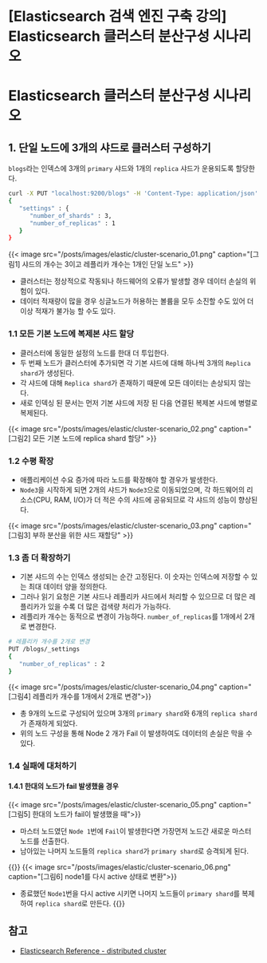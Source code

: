 # [Elasticsearch 검색 엔진 구축 강의] Elasticsearch 클러스터 분산구성 시나리오


# Elasticsearch 클러스터 분산구성 시나리오

## 1. 단일 노드에 3개의 샤드로 클러스터 구성하기
`blogs`라는 인덱스에 3개의 `primary` 샤드와 1개의 `replica` 샤드가 운용되도록 할당한다.

```bash
curl -X PUT "localhost:9200/blogs" -H 'Content-Type: application/json' -d
{
   "settings" : {
      "number_of_shards" : 3,
      "number_of_replicas" : 1
   }
}
```

{{< image src="/posts/images/elastic/cluster-scenario_01.png" caption="[그림1] 샤드의 개수는 3이고 레플리카 개수는 1개인 단일 노드"  >}}

- 클러스터는 정상적으로 작동되나 하드웨어의 오류가 발생할 경우 데이터 손실의 위험이 있다.
- 데이터 적재량이 많을 경우 싱글노드가 허용하는 볼륨을 모두 소진할 수도 있어 더이상 적재가 불가능 할 수도 있다.

### 1.1 모든 기본 노드에 복제본 샤드 할당
- 클러스터에 동일한 설정의 노드를 한대 더 투입한다.
- 두 번째 노드가 클러스터에 추가되면 각 기본 샤드에 대해 하나씩 3개의 `Replica shard`가 생성된다.
- 각 샤드에 대해 `Replica shard`가 존재하기 때문에 모든 데이터는 손상되지 않는다.
- 새로 인덱싱 된 문서는 먼저 기본 샤드에 저장 된 다음 연결된 복제본 샤드에 병렬로 복제된다.

{{< image src="/posts/images/elastic/cluster-scenario_02.png" caption="[그림2] 모든 기본 노드에 replica shard 할당"  >}}

### 1.2 수평 확장
- 애플리케이션 수요 증가에 따라 노드를 확장해야 할 경우가 발생한다.
- `Node3`을 시작하게 되면 2개의 샤드가 `Node3`으로 이동되었으며, 각 하드웨어의 리소스(CPU, RAM, I/O)가 더 적은 수의 샤드에 공유되므로 각 샤드의 성능이 향상된다.

{{< image src="/posts/images/elastic/cluster-scenario_03.png" caption="[그림3] 부하 분산을 위한 샤드 재할당" >}}

### 1.3 좀 더 확장하기
- 기본 샤드의 수는 인덱스 생성되는 순간 고정된다. 이 숫자는 인덱스에 저장할 수 있는 최대 데이터 양을 정의한다.
- 그러나 읽기 요청은 기본 샤드나 레플리카 샤드에서 처리할 수 있으므로 더 많은 레플리카가 있을 수록 더 많은 검색량 처리가 가능하다.
- 레플리카 개수는 동적으로 변경이 가능하다. `number_of_replicas`를 1개에서 2개로 변경한다.

```bash
# 레플리카 개수를 2개로 변경
PUT /blogs/_settings
{
   "number_of_replicas" : 2
}
```

{{< image src="/posts/images/elastic/cluster-scenario_04.png" caption="[그림4] 레플리카 개수를 1개에서 2개로 변경">}}

- 총 9개의 노드로 구성되어 있으며 3개의 `primary shard`와 6개의 `replica shard`가 존재하게 되었다.
-  위의 노드 구성을 통해 Node 2 개가 Fail 이 발생하여도 데이터의 손실은 막을 수 있다.

### 1.4 실패에 대처하기 
#### 1.4.1 한대의 노드가 fail 발생했을 경우
{{< image src="/posts/images/elastic/cluster-scenario_05.png" caption="[그림5] 한대의 노드가 fail이 발생했을 때">}}

- 마스터 노드였던 `Node 1`번에 `Fail`이 발생한다면 가장먼저 노드간 새로운 마스터 노드를 선출한다.
- 남아있는 나머지 노드들의 `replica shard`가 `primary shard`로 승격되게 된다.

{{<admonition type=info >}}
{{< image src="/posts/images/elastic/cluster-scenario_06.png" caption="[그림6] node1를 다시 active 상태로 변환">}}

- 종료했던 `Node1`번을 다시 active 시키면 나머지 노드들이 `primary shard`를 복제하여 `replica shard`로 만든다.
{{</admonition>}}

## 참고
+ [Elasticsearch Reference - distributed cluster](https://www.elastic.co/guide/en/elasticsearch/guide/2.x/distributed-cluster.html)
    
